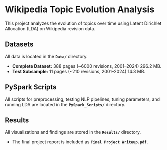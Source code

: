 # Wikipedia Topic Evolution Analysis

This project analyzes the evolution of topics over time using Latent Dirichlet Allocation (LDA) on Wikipedia revision data.

## Datasets  
All data is located in the **`Data/`** directory.
- **Complete Dataset:** 388 pages (~6000 revisions, 2001–2024) 296.2 MB.  
- **Test Subsample:** 11 pages (~210 revisions, 2001–2024) 14.3 MB.

## PySpark Scripts  
All scripts for preprocessing, testing NLP pipelines, tuning parameters, and running LDA are located in the **`PySpark_Scripts/`** directory.

## Results  
All visualizations and findings are stored in the **`Results/`** directory.  
- The final project report is included as **`Final Project Writeup.pdf`**.
